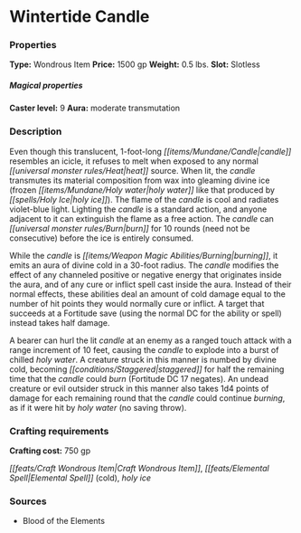 ﻿---
Title: "Wintertide Candle"
Type: "Wondrous Item"
Price: "1500 gp"
Weight: "0.5 lbs."
Slot: "Slotless"
Caster level: "9"
Aura: "moderate transmutation"
Description: |
  "Even though this translucent, 1-foot-long candle resembles an icicle, it refuses to melt when exposed to any normal heat source. When lit, the candle transmutes its material composition from wax into gleaming divine ice (frozen holy water like that produced by _holy ice_). The flame of the candle is cool and radiates violet-blue light. Lighting the candle is a standard action, and anyone adjacent to it can extinguish the flame as a free action. The candle can burn for 10 rounds (need not be consecutive) before the ice is entirely consumed.
  While the candle is burning, it emits an aura of divine cold in a 30-foot radius. The candle modifies the effect of any channeled positive or negative energy that originates inside the aura, and of any cure or inflict spell cast inside the aura. Instead of their normal effects, these abilities deal an amount of cold damage equal to the number of hit points they would normally cure or inflict. A target that succeeds at a Fortitude save (using the normal DC for the ability or spell) instead takes half damage.
  A bearer can hurl the lit candle at an enemy as a ranged touch attack with a range increment of 10 feet, causing the candle to explode into a burst of chilled holy water. A creature struck in this manner is numbed by divine cold, becoming staggered for half the remaining time that the candle could burn (Fortitude DC 17 negates). An undead creature or evil outsider struck in this manner also takes 1d4 points of damage for each remaining round that the candle could continue burning, as if it were hit by holy water (no saving throw)."
Crafting cost: "750 gp"
Sources: "['Blood of the Elements']"
---

# Wintertide Candle

### Properties

**Type:** Wondrous Item **Price:** 1500 gp **Weight:** 0.5 lbs. **Slot:** Slotless

##### Magical properties

**Caster level:** 9 **Aura:** moderate transmutation

### Description

Even though this translucent, 1-foot-long _[[items/Mundane/Candle|candle]]_ resembles an icicle, it refuses to melt when exposed to any normal _[[universal monster rules/Heat|heat]]_ source. When lit, the _candle_ transmutes its material composition from wax into gleaming divine ice (frozen _[[items/Mundane/Holy water|holy water]]_ like that produced by _[[spells/Holy Ice|holy ice]]_). The flame of the _candle_ is cool and radiates violet-blue light. Lighting the _candle_ is a standard action, and anyone adjacent to it can extinguish the flame as a free action. The _candle_ can _[[universal monster rules/Burn|burn]]_ for 10 rounds (need not be consecutive) before the ice is entirely consumed.

While the _candle_ is _[[items/Weapon Magic Abilities/Burning|burning]]_, it emits an aura of divine cold in a 30-foot radius. The _candle_ modifies the effect of any channeled positive or negative energy that originates inside the aura, and of any cure or inflict spell cast inside the aura. Instead of their normal effects, these abilities deal an amount of cold damage equal to the number of hit points they would normally cure or inflict. A target that succeeds at a Fortitude save (using the normal DC for the ability or spell) instead takes half damage.

A bearer can hurl the lit _candle_ at an enemy as a ranged touch attack with a range increment of 10 feet, causing the _candle_ to explode into a burst of chilled _holy water_. A creature struck in this manner is numbed by divine cold, becoming _[[conditions/Staggered|staggered]]_ for half the remaining time that the _candle_ could _burn_ (Fortitude DC 17 negates). An undead creature or evil outsider struck in this manner also takes 1d4 points of damage for each remaining round that the _candle_ could continue _burning_, as if it were hit by _holy water_ (no saving throw).

### Crafting requirements

**Crafting cost:** 750 gp

_[[feats/Craft Wondrous Item|Craft Wondrous Item]]_, _[[feats/Elemental Spell|Elemental Spell]]_ (cold), _holy ice_

### Sources

* Blood of the Elements